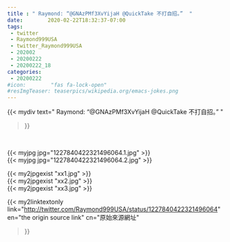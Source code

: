 ```yaml
---
title : " Raymond: “@GNAzPMf3XvYijaH @QuickTake 不打自招。”  "
date:        2020-02-22T18:32:37-07:00
tags:
 - twitter
 - Raymond999USA
 - twitter_Raymond999USA
 - 202002
 - 20200222
 - 20200222_18
categories:
 - 20200222
#icon:        "fas fa-lock-open"
#resImgTeaser: teaserpics/wikipedia.org/emacs-jokes.png
---
```


{{< mydiv text=" Raymond: “@GNAzPMf3XvYijaH @QuickTake 不打自招。”  "
>}}
<br>


 {{< myjpg jpg="1227840422321496064.1.jpg" >}}<br>  {{< myjpg jpg="1227840422321496064.2.jpg" >}}<br> 

{{< my2jpgexist "xx1.jpg" >}}<br>
{{< my2jpgexist "xx2.jpg" >}}<br>
{{< my2jpgexist "xx3.jpg" >}}<br>


{{< my2linktextonly link="http://twitter.com/Raymond999USA/status/1227840422321496064"
en="the origin source link" cn="原始來源網址"
>}}


<br>

